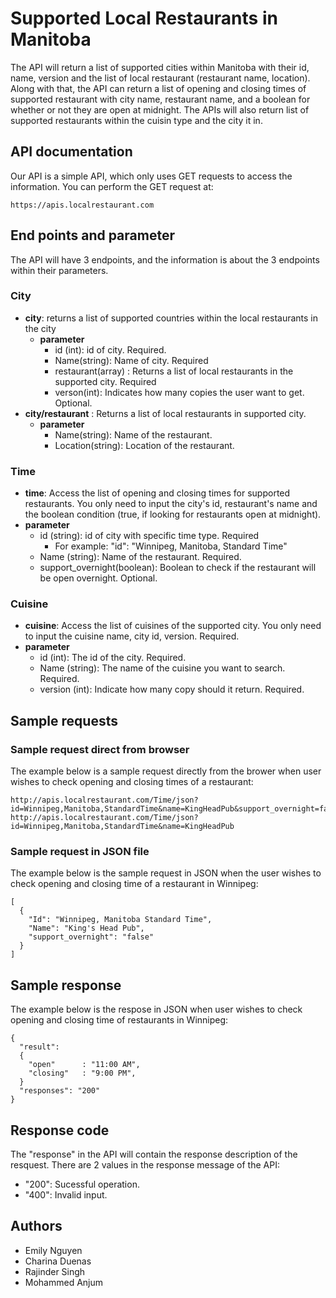 # Supported Local Restaurants in Manitoba
The API will return a list of supported cities within Manitoba with their id, name, version and the list of local restaurant (restaurant name, location). Along with that, the API can return a list of opening and closing times of supported restaurant with city name, restaurant name, and a boolean for whether or not they are open at midnight. The APIs will also return list of supported restaurants within the cuisin type and the city it in.

## API documentation
Our API is a simple API, which only uses GET requests to access the information. You can perform the GET request at:
```
https://apis.localrestaurant.com
```

## End points and parameter
The API will have 3 endpoints, and the information is about the 3 endpoints within their parameters.
### City
- **city**: returns a list of supported countries within the local restaurants in the city
  - **parameter**
    - id (int): id of city. Required.
    - Name(string): Name of city. Required
    - restaurant(array) : Returns a list of local restaurants in the supported city. Required
    - verson(int): Indicates how many copies the user want to get. Optional.
- **city/restaurant** : Returns a list of local restaurants in supported city.
  - **parameter**
    - Name(string): Name of the restaurant.
    - Location(string): Location of the restaurant.

### Time
  - **time**: Access the list of opening and closing times for supported restaurants. You only need to input the city's id, restaurant's name and the boolean condition (true, if looking for restaurants open at midnight).
  - **parameter**
    - id (string): id of city with specific time type. Required
      * For example: "id": "Winnipeg, Manitoba, Standard Time"
    - Name (string): Name of the restaurant. Required.
    - support_overnight(boolean): Boolean to check if the restaurant will be open overnight. Optional.

### Cuisine
  - **cuisine**: Access the list of cuisines of the supported city. You only need to input the cuisine name, city id, version. Required.
  - **parameter**
    - id (int): The id of the city. Required.
    - Name (string): The name of the cuisine you want to search. Required.
    - version (int): Indicate how many copy should it return. Required.

## Sample requests
### Sample request direct from browser
The example below is a sample request directly from the brower when user wishes to check opening and closing times of a restaurant:
```
http://apis.localrestaurant.com/Time/json?id=Winnipeg,Manitoba,StandardTime&name=KingHeadPub&support_overnight=false
http://apis.localrestaurant.com/Time/json?id=Winnipeg,Manitoba,StandardTime&name=KingHeadPub
```


### Sample request in JSON file
The example below is the sample request in JSON when the user wishes to check opening and closing time of a restaurant in Winnipeg:
```
[
  {
    "Id": "Winnipeg, Manitoba Standard Time",
    "Name": "King's Head Pub",
    "support_overnight": "false"
  }
]
```

## Sample response
The example below is the respose in JSON when user wishes to check opening and closing time of restaurants in Winnipeg:
```
{
  "result":
  {
    "open"      : "11:00 AM",
    "closing"   : "9:00 PM",
  }
  "responses": "200"
}
```
## Response code
The "response" in the API will contain the response description of the resquest. There are 2 values in the response message of the API:
- "200": Sucessful operation.
- "400": Invalid input.

## Authors
* Emily Nguyen
* Charina Duenas
* Rajinder Singh
* Mohammed Anjum
